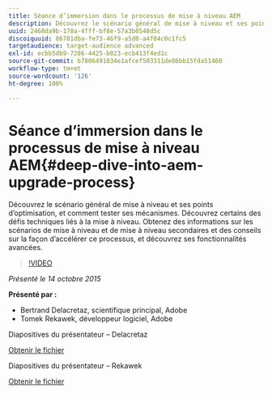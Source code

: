 ```yaml
---
title: Séance d’immersion dans le processus de mise à niveau AEM
description: Découvrez le scénario général de mise à niveau et ses points d’optimisation, et comment tester ses mécanismes. Découvrez certains des défis techniques liés à la mise à niveau. Obtenez des informations sur les scénarios de mise à niveau et de mise à niveau secondaires et des conseils sur la façon d’accélérer ce processus, et découvrez ses fonctionnalités avancées.
uuid: 2468da9b-178a-4fff-bf8e-57a3b0548d5c
discoiquuid: 86781dba-fe73-46f9-a5d0-a4f04c0c1fc5
targetaudience: target-audience advanced
exl-id: ecbb5db9-7286-4425-b023-ecb413f4ed1c
source-git-commit: b7806491034e1afcef503311de86bb15fda51460
workflow-type: tm+mt
source-wordcount: '126'
ht-degree: 100%

---
```


# Séance d’immersion dans le processus de mise à niveau AEM{#deep-dive-into-aem-upgrade-process}

Découvrez le scénario général de mise à niveau et ses points d’optimisation, et comment tester ses mécanismes. Découvrez certains des défis techniques liés à la mise à niveau. Obtenez des informations sur les scénarios de mise à niveau et de mise à niveau secondaires et des conseils sur la façon d’accélérer ce processus, et découvrez ses fonctionnalités avancées.

>[!VIDEO](https://video.tv.adobe.com/v/19376/?quality=9)

*Présenté le 14 octobre 2015*

**Présenté par :**

* Bertrand Delacretaz, scientifique principal, Adobe
* Tomek Rekawek, développeur logiciel, Adobe

Diapositives du présentateur – Delacretaz

[Obtenir le fichier](assets/aemgems-upgrades-2015-bdelacretaz.pdf)

Diapositives du présentateur – Rekawek

[Obtenir le fichier](assets/aemgems-upgrades-2015-trekaewk.pdf)
<!--
[Get back to the Overview](https://helpx.adobe.com/experience-manager/kt/eseminars/gems/aem-index.html)
-->
